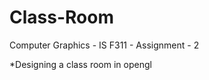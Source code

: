 Class-Room
==========

Computer Graphics - IS F311 -  Assignment - 2

*Designing a class room in opengl
